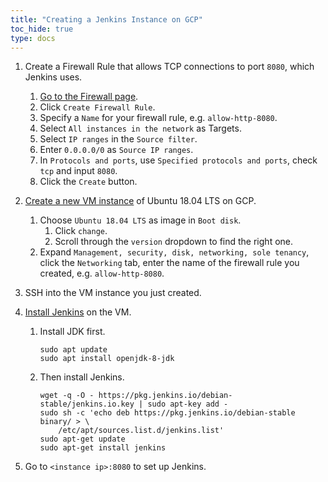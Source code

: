 ```yaml
---
title: "Creating a Jenkins Instance on GCP"
toc_hide: true
type: docs
---
```


1.  Create a Firewall Rule that allows TCP connections to port `8080`, which Jenkins uses.
    1.  [Go to the Firewall page](https://console.cloud.google.com/networking/firewalls).
    1.  Click `Create Firewall Rule`.
    1.  Specify a `Name` for your firewall rule, e.g. `allow-http-8080`.
    1.  Select `All instances in the network` as Targets.
    1.  Select `IP ranges` in the `Source filter`.
    1.  Enter `0.0.0.0/0` as `Source IP ranges`.
    1.  In `Protocols and ports`, use `Specified protocols and ports`, check `tcp` and input `8080`.
    1.  Click the `Create` button.
1.  [Create a new VM instance](https://cloud.google.com/compute/docs/instances/create-start-instance) of Ubuntu 18.04 LTS on GCP.
    1.  Choose `Ubuntu 18.04 LTS` as image in `Boot disk`.
        1. Click `change`.
        2. Scroll through the `version` dropdown to find the right one.
    1.  Expand `Management, security, disk, networking, sole tenancy`, click the `Networking` tab, enter the name of the firewall rule you created,  e.g. `allow-http-8080`.
1.  SSH into the VM instance you just created.
1.  [Install Jenkins](https://www.jenkins.io/doc/book/installing/#linux) on the VM.
    
    1.  Install JDK first.
    
        ```shell script
        sudo apt update
        sudo apt install openjdk-8-jdk
        ```

    1. Then install Jenkins.

        ```shell script
        wget -q -O - https://pkg.jenkins.io/debian-stable/jenkins.io.key | sudo apt-key add -
        sudo sh -c 'echo deb https://pkg.jenkins.io/debian-stable binary/ > \
            /etc/apt/sources.list.d/jenkins.list'
        sudo apt-get update
        sudo apt-get install jenkins
        ```

1. Go to `<instance ip>:8080` to set up Jenkins.

